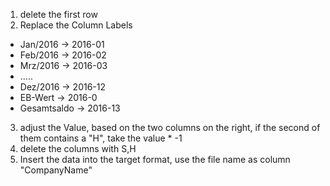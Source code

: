 1. delete the first row
2. Replace the Column Labels
  * Jan/2016 -> 2016-01
  * Feb/2016 -> 2016-02
  * Mrz/2016 -> 2016-03 
  * .....
  * Dez/2016 -> 2016-12
  * EB-Wert -> 2016-0
  * Gesamtsaldo -> 2016-13
3. adjust the Value, based on the two columns on the right, if the second of them contains a "H", take the value * -1
4. delete the columns with S,H
5. Insert the data into the target format, use the file name as column "CompanyName"
